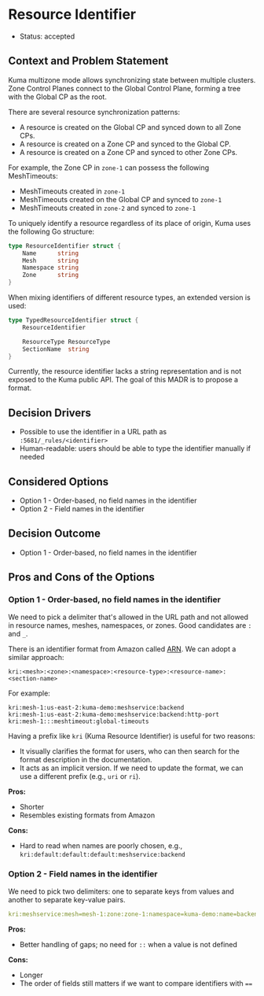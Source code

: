 # Resource Identifier

* Status: accepted

## Context and Problem Statement

Kuma multizone mode allows synchronizing state between multiple clusters. Zone Control Planes connect to the Global Control Plane, forming a tree with the Global CP as the root.

There are several resource synchronization patterns:
- A resource is created on the Global CP and synced down to all Zone CPs.
- A resource is created on a Zone CP and synced to the Global CP.
- A resource is created on a Zone CP and synced to other Zone CPs.

For example, the Zone CP in `zone-1` can possess the following MeshTimeouts:
- MeshTimeouts created in `zone-1`
- MeshTimeouts created on the Global CP and synced to `zone-1`
- MeshTimeouts created in `zone-2` and synced to `zone-1`

To uniquely identify a resource regardless of its place of origin, Kuma uses the following Go structure:

```go
type ResourceIdentifier struct {
    Name      string
    Mesh      string
    Namespace string
    Zone      string
}
```

When mixing identifiers of different resource types, an extended version is used:

```go
type TypedResourceIdentifier struct {
    ResourceIdentifier

    ResourceType ResourceType
    SectionName  string
}
```

Currently, the resource identifier lacks a string representation and is not exposed to the Kuma public API. The goal of this MADR is to propose a format.

## Decision Drivers

- Possible to use the identifier in a URL path as `:5681/_rules/<identifier>`
- Human-readable: users should be able to type the identifier manually if needed

## Considered Options

* Option 1 - Order-based, no field names in the identifier
* Option 2 - Field names in the identifier

## Decision Outcome

* Option 1 - Order-based, no field names in the identifier

## Pros and Cons of the Options

### Option 1 - Order-based, no field names in the identifier

We need to pick a delimiter that's allowed in the URL path and not allowed in resource names, meshes, namespaces, or zones. Good candidates are `:` and `_`.

There is an identifier format from Amazon called [ARN](https://docs.aws.amazon.com/IAM/latest/UserGuide/reference-arns.html). We can adopt a similar approach:

```
kri:<mesh>:<zone>:<namespace>:<resource-type>:<resource-name>:<section-name>
```
For example:
```
kri:mesh-1:us-east-2:kuma-demo:meshservice:backend
kri:mesh-1:us-east-2:kuma-demo:meshservice:backend:http-port
kri:mesh-1:::meshtimeout:global-timeouts
```

Having a prefix like `kri` (Kuma Resource Identifier) is useful for two reasons:
* It visually clarifies the format for users, who can then search for the format description in the documentation.
* It acts as an implicit version. If we need to update the format, we can use a different prefix (e.g., `uri` or `ri`).

**Pros:**
- Shorter
- Resembles existing formats from Amazon

**Cons:**
- Hard to read when names are poorly chosen, e.g., `kri:default:default:default:meshservice:backend`

### Option 2 - Field names in the identifier

We need to pick two delimiters: one to separate keys from values and another to separate key-value pairs.

```yaml
kri:meshservice:mesh=mesh-1:zone:zone-1:namespace=kuma-demo:name=backend:section=http-port
```

**Pros:**
- Better handling of gaps; no need for `::` when a value is not defined

**Cons:**
- Longer
- The order of fields still matters if we want to compare identifiers with `==`
